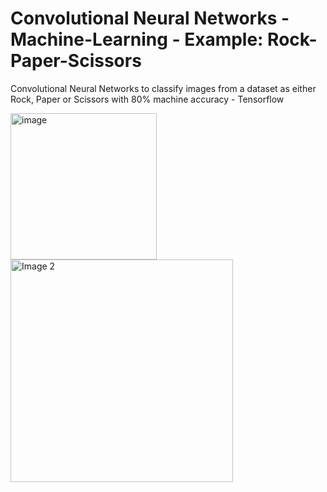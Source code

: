# Convolutional Neural Networks - Machine-Learning - Example:  Rock-Paper-Scissors
Convolutional Neural Networks to classify images from a dataset as either Rock, Paper or Scissors with 80% machine accuracy - Tensorflow


<img width="234" alt="image" src="https://user-images.githubusercontent.com/90579801/137851479-46f50dcf-beed-4389-92de-d1e282f69dcd.PNG">
<img width="356" alt="Image 2" src="https://user-images.githubusercontent.com/90579801/137852285-22dc596c-d186-4b1f-9110-7ac4df0938e7.PNG">


